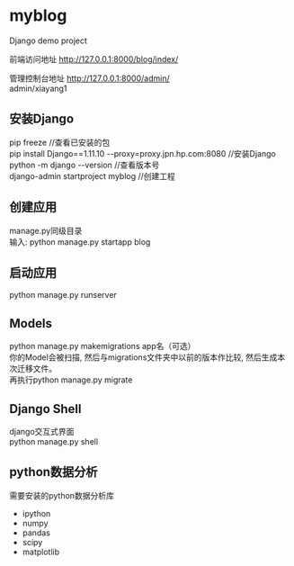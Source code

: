 # myblog
Django demo project

前端访问地址
http://127.0.0.1:8000/blog/index/

管理控制台地址
http://127.0.0.1:8000/admin/  
admin/xiayang1

## 安装Django
pip freeze //查看已安装的包  
pip install Django==1.11.10 --proxy=proxy.jpn.hp.com:8080 //安装Django  
python -m django --version //查看版本号  
django-admin startproject myblog //创建工程  

## 创建应用  
manage.py同级目录  
输入: python manage.py startapp blog

## 启动应用  
python manage.py runserver  

## Models  
python manage.py makemigrations app名（可选）  
你的Model会被扫描, 然后与migrations文件夹中以前的版本作比较, 然后生成本次迁移文件。  
再执行python manage.py migrate

## Django Shell  
django交互式界面  
python manage.py shell

## python数据分析
需要安装的python数据分析库  
 * ipython
 * numpy
 * pandas
 * scipy
 * matplotlib